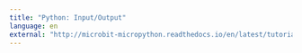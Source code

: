 ```yaml
---
title: "Python: Input/Output"
language: en
external: "http://microbit-micropython.readthedocs.io/en/latest/tutorials/io.html"
---
```

